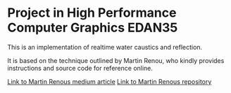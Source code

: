# Project in High Performance Computer Graphics EDAN35

This is an implementation of realtime water caustics and reflection.

It is based on the technique outlined by Martin Renou, who kindly provides instructions and source code for reference online.

[Link to Martin Renous medium article](https://medium.com/@martinRenou/real-time-rendering-of-water-caustics-59cda1d74aa)
[Link to Martin Renous repository](https://github.com/martinRenou/threejs-caustics)
